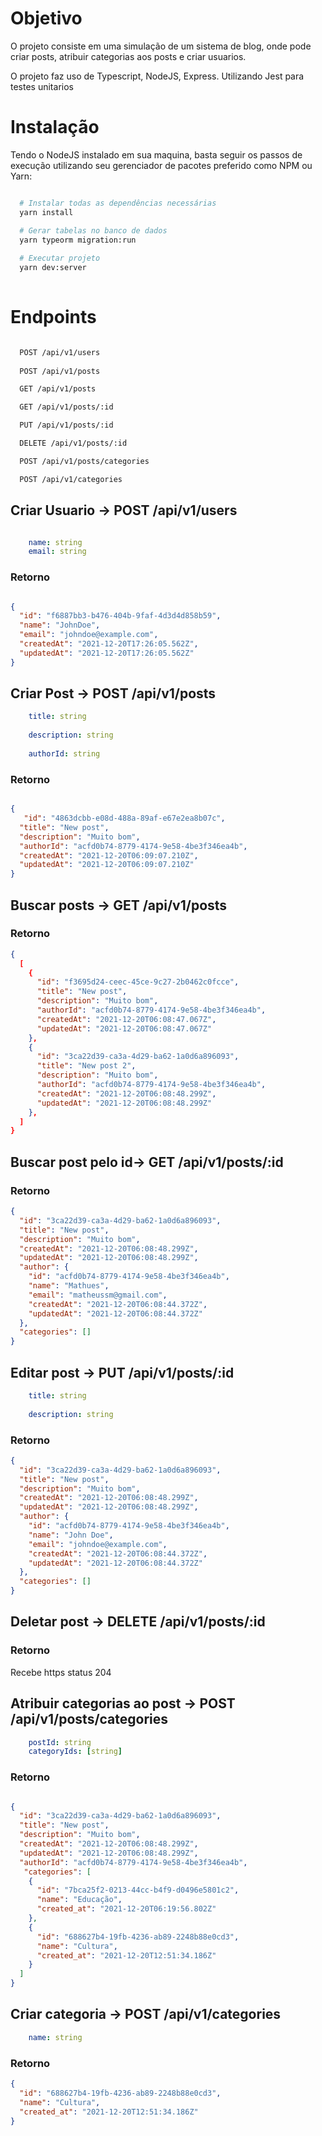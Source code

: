 # Objetivo

O projeto consiste em uma simulação de um sistema de blog, onde pode criar posts, atribuir categorias aos posts e criar usuarios. 

O projeto faz uso de Typescript, NodeJS, Express.
Utilizando Jest para testes unitarios

# Instalação

Tendo o NodeJS instalado em sua maquina, basta seguir os passos de execução utilizando seu gerenciador de pacotes preferido como NPM ou Yarn:

```bash

  # Instalar todas as dependências necessárias
  yarn install

  # Gerar tabelas no banco de dados
  yarn typeorm migration:run
  
  # Executar projeto 
  yarn dev:server
 
```

# Endpoints
```bash

  POST /api/v1/users
  
  POST /api/v1/posts

  GET /api/v1/posts

  GET /api/v1/posts/:id

  PUT /api/v1/posts/:id

  DELETE /api/v1/posts/:id

  POST /api/v1/posts/categories

  POST /api/v1/categories
```

## Criar Usuario -> POST /api/v1/users
```yaml

    name: string
    email: string

```
### Retorno
```json

{
  "id": "f6887bb3-b476-404b-9faf-4d3d4d858b59",
  "name": "JohnDoe",
  "email": "johndoe@example.com",
  "createdAt": "2021-12-20T17:26:05.562Z",
  "updatedAt": "2021-12-20T17:26:05.562Z"
}

```

## Criar Post -> POST /api/v1/posts

```yaml
    title: string
    
    description: string
    
    authorId: string
```
### Retorno
```json

{
   "id": "4863dcbb-e08d-488a-89af-e67e2ea8b07c",
  "title": "New post",
  "description": "Muito bom",
  "authorId": "acfd0b74-8779-4174-9e58-4be3f346ea4b",
  "createdAt": "2021-12-20T06:09:07.210Z",
  "updatedAt": "2021-12-20T06:09:07.210Z"
}

```

## Buscar posts -> GET /api/v1/posts

### Retorno
```json
{
  [
    {
      "id": "f3695d24-ceec-45ce-9c27-2b0462c0fcce",
      "title": "New post",
      "description": "Muito bom",
      "authorId": "acfd0b74-8779-4174-9e58-4be3f346ea4b",
      "createdAt": "2021-12-20T06:08:47.067Z",
      "updatedAt": "2021-12-20T06:08:47.067Z"
    },
    {
      "id": "3ca22d39-ca3a-4d29-ba62-1a0d6a896093",
      "title": "New post 2",
      "description": "Muito bom",
      "authorId": "acfd0b74-8779-4174-9e58-4be3f346ea4b",
      "createdAt": "2021-12-20T06:08:48.299Z",
      "updatedAt": "2021-12-20T06:08:48.299Z"
    },
  ]
}
```

## Buscar post pelo id-> GET /api/v1/posts/:id

### Retorno
```json
{
  "id": "3ca22d39-ca3a-4d29-ba62-1a0d6a896093",
  "title": "New post",
  "description": "Muito bom",
  "createdAt": "2021-12-20T06:08:48.299Z",
  "updatedAt": "2021-12-20T06:08:48.299Z",
  "author": {
    "id": "acfd0b74-8779-4174-9e58-4be3f346ea4b",
    "name": "Mathues",
    "email": "matheussm@gmail.com",
    "createdAt": "2021-12-20T06:08:44.372Z",
    "updatedAt": "2021-12-20T06:08:44.372Z"
  },
  "categories": []
}
```

## Editar post -> PUT /api/v1/posts/:id

```yaml
    title: string
    
    description: string
```

### Retorno
```json
{
  "id": "3ca22d39-ca3a-4d29-ba62-1a0d6a896093",
  "title": "New post",
  "description": "Muito bom",
  "createdAt": "2021-12-20T06:08:48.299Z",
  "updatedAt": "2021-12-20T06:08:48.299Z",
  "author": {
    "id": "acfd0b74-8779-4174-9e58-4be3f346ea4b",
    "name": "John Doe",
    "email": "johndoe@example.com",
    "createdAt": "2021-12-20T06:08:44.372Z",
    "updatedAt": "2021-12-20T06:08:44.372Z"
  },
  "categories": []
}
```

## Deletar post -> DELETE /api/v1/posts/:id

### Retorno
Recebe https status 204

## Atribuir categorias ao post  -> POST /api/v1/posts/categories

```yaml
    postId: string
    categoryIds: [string]
```

### Retorno
```json

{
  "id": "3ca22d39-ca3a-4d29-ba62-1a0d6a896093",
  "title": "New post",
  "description": "Muito bom",
  "createdAt": "2021-12-20T06:08:48.299Z",
  "updatedAt": "2021-12-20T06:08:48.299Z",
  "authorId": "acfd0b74-8779-4174-9e58-4be3f346ea4b",
   "categories": [
    {
      "id": "7bca25f2-0213-44cc-b4f9-d0496e5801c2",
      "name": "Educação",
      "created_at": "2021-12-20T06:19:56.802Z"
    },
    {
      "id": "688627b4-19fb-4236-ab89-2248b88e0cd3",
      "name": "Cultura",
      "created_at": "2021-12-20T12:51:34.186Z"
    }
  ]
}
```

## Criar categoria  -> POST /api/v1/categories

```yaml
    name: string
```

### Retorno
```json
{
  "id": "688627b4-19fb-4236-ab89-2248b88e0cd3",
  "name": "Cultura",
  "created_at": "2021-12-20T12:51:34.186Z"
}
```